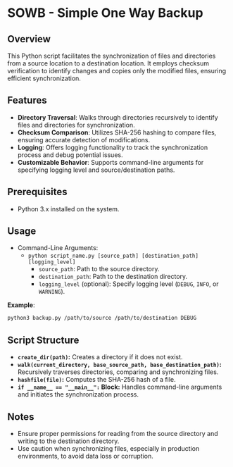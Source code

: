 # SOWB - Simple One Way Backup

## Overview
This Python script facilitates the synchronization of files and directories from a source location to a destination location. It employs checksum verification to identify changes and copies only the modified files, ensuring efficient synchronization.

## Features
- **Directory Traversal**: Walks through directories recursively to identify files and directories for synchronization.
- **Checksum Comparison**: Utilizes SHA-256 hashing to compare files, ensuring accurate detection of modifications.
- **Logging**: Offers logging functionality to track the synchronization process and debug potential issues.
- **Customizable Behavior**: Supports command-line arguments for specifying logging level and source/destination paths.

## Prerequisites
- Python 3.x installed on the system.

## Usage
- Command-Line Arguments:
  - `python script_name.py [source_path] [destination_path] [logging_level]`
    - `source_path`: Path to the source directory.
    - `destination_path`: Path to the destination directory.
    - `logging_level` (optional): Specify logging level (`DEBUG`, `INFO`, or `WARNING`).

**Example**:
   ```bash
   python3 backup.py /path/to/source /path/to/destination DEBUG
  ````
## Script Structure
- **`create_dir(path)`:** Creates a directory if it does not exist.
- **`walk(current_directory, base_source_path, base_destination_path)`:** Recursively traverses directories, comparing and synchronizing files.
- **`hashfile(file)`:** Computes the SHA-256 hash of a file.
- **`if __name__ == "__main__":` Block:** Handles command-line arguments and initiates the synchronization process.

## Notes
- Ensure proper permissions for reading from the source directory and writing to the destination directory.
- Use caution when synchronizing files, especially in production environments, to avoid data loss or corruption.
